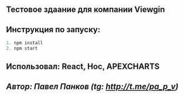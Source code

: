 ## Тестовое здаание для компании Viewgin
## Инструкция по запуску: 
```javascript
1. npm install 
2. npm start
```
## Использовал: React, Нос, APEXCHARTS
## _Автор: Павел Панков (tg: http://t.me/pa_p_v)_
